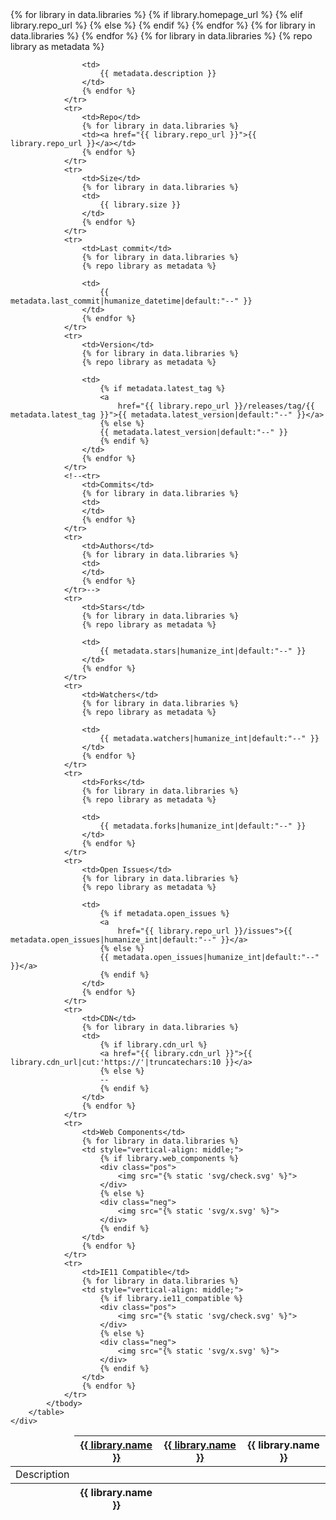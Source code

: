 <section class="section">
    <div class="table-container">
        <table class="table">
            <thead>
                <tr>
                    <td></td>
                    {% for library in data.libraries %}
                    {% if library.homepage_url %}
                    <th><a href="{{ library.homepage_url }}">{{ library.name }}</a></th>
                    {% elif library.repo_url %}
                    <th><a href="{{ library.repo_url }}">{{ library.name }}</a></th>
                    {% else %}
                    <th>{{ library.name }}</th>
                    {% endif %}
                    {% endfor %}
                </tr>
            </thead>
            <tfoot>
                <tr>
                    <th></th>
                    {% for library in data.libraries %}
                    <th>{{ library.name }}</th>
                    {% endfor %}
                </tr>
            </tfoot>
            <tbody>
                <tr>
                    <td>Description</td>
                    {% for library in data.libraries %}
                    {% repo library as metadata %}
                    
                    <td>
                        {{ metadata.description }}
                    </td>
                    {% endfor %}
                </tr>
                <tr>
                    <td>Repo</td>
                    {% for library in data.libraries %}
                    <td><a href="{{ library.repo_url }}">{{ library.repo_url }}</a></td>
                    {% endfor %}
                </tr>
                <tr>
                    <td>Size</td>
                    {% for library in data.libraries %}
                    <td>
                        {{ library.size }}
                    </td>
                    {% endfor %}
                </tr>
                <tr>
                    <td>Last commit</td>
                    {% for library in data.libraries %}
                    {% repo library as metadata %}

                    <td>
                        {{ metadata.last_commit|humanize_datetime|default:"--" }}
                    </td>
                    {% endfor %}
                </tr>
                <tr>
                    <td>Version</td>
                    {% for library in data.libraries %}
                    {% repo library as metadata %}

                    <td>
                        {% if metadata.latest_tag %}
                        <a
                            href="{{ library.repo_url }}/releases/tag/{{ metadata.latest_tag }}">{{ metadata.latest_version|default:"--" }}</a>
                        {% else %}
                        {{ metadata.latest_version|default:"--" }}
                        {% endif %}
                    </td>
                    {% endfor %}
                </tr>
                <!--<tr>
                    <td>Commits</td>
                    {% for library in data.libraries %}
                    <td>
                    </td>
                    {% endfor %}
                </tr>
                <tr>
                    <td>Authors</td>
                    {% for library in data.libraries %}
                    <td>
                    </td>
                    {% endfor %}
                </tr>-->
                <tr>
                    <td>Stars</td>
                    {% for library in data.libraries %}
                    {% repo library as metadata %}

                    <td>
                        {{ metadata.stars|humanize_int|default:"--" }}
                    </td>
                    {% endfor %}
                </tr>
                <tr>
                    <td>Watchers</td>
                    {% for library in data.libraries %}
                    {% repo library as metadata %}

                    <td>
                        {{ metadata.watchers|humanize_int|default:"--" }}
                    </td>
                    {% endfor %}
                </tr>
                <tr>
                    <td>Forks</td>
                    {% for library in data.libraries %}
                    {% repo library as metadata %}

                    <td>
                        {{ metadata.forks|humanize_int|default:"--" }}
                    </td>
                    {% endfor %}
                </tr>
                <tr>
                    <td>Open Issues</td>
                    {% for library in data.libraries %}
                    {% repo library as metadata %}

                    <td>
                        {% if metadata.open_issues %}
                        <a
                            href="{{ library.repo_url }}/issues">{{ metadata.open_issues|humanize_int|default:"--" }}</a>
                        {% else %}
                        {{ metadata.open_issues|humanize_int|default:"--" }}</a>
                        {% endif %}
                    </td>
                    {% endfor %}
                </tr>
                <tr>
                    <td>CDN</td>
                    {% for library in data.libraries %}
                    <td>
                        {% if library.cdn_url %}
                        <a href="{{ library.cdn_url }}">{{ library.cdn_url|cut:'https://'|truncatechars:10 }}</a>
                        {% else %}
                        --
                        {% endif %}
                    </td>
                    {% endfor %}
                </tr>
                <tr>
                    <td>Web Components</td>
                    {% for library in data.libraries %}
                    <td style="vertical-align: middle;">
                        {% if library.web_components %}
                        <div class="pos">
                            <img src="{% static 'svg/check.svg' %}">
                        </div>
                        {% else %}
                        <div class="neg">
                            <img src="{% static 'svg/x.svg' %}">
                        </div>
                        {% endif %}
                    </td>
                    {% endfor %}
                </tr>
                <tr>
                    <td>IE11 Compatible</td>
                    {% for library in data.libraries %}
                    <td style="vertical-align: middle;">
                        {% if library.ie11_compatible %}
                        <div class="pos">
                            <img src="{% static 'svg/check.svg' %}">
                        </div>
                        {% else %}
                        <div class="neg">
                            <img src="{% static 'svg/x.svg' %}">
                        </div>
                        {% endif %}
                    </td>
                    {% endfor %}
                </tr>
            </tbody>
        </table>
    </div>
</section>